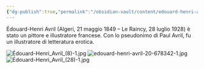 ```yaml
---
{"dg-publish":true,"permalink":"/obsidian-vault/content/edouard-henri-avril/","noteIcon":""}
---
```


Édouard-Henri Avril (Algeri, 21 maggio 1849 – Le Raincy, 28 luglio 1928) è stato un pittore e illustratore francese. Con lo pseudonimo di Paul Avril, fu un illustratore di letteratura erotica.


![Édouard-Henri_Avril_(8)-1.jpg](/img/user/Obsidian%20Vault/images/%C3%89douard-Henri_Avril_(8)-1.jpg)
![edouard-henri-avril-20-678342-1.jpg](/img/user/Obsidian%20Vault/images/edouard-henri-avril-20-678342-1.jpg)
![Édouard-Henri_Avril_(28)-1.jpg](/img/user/Obsidian%20Vault/images/%C3%89douard-Henri_Avril_(28)-1.jpg)
